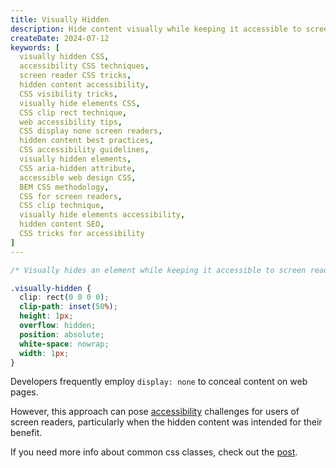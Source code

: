 ```yaml
---
title: Visually Hidden
description: Hide content visually while keeping it accessible to screen readers using the visually hidden CSS technique.
createDate: 2024-07-12
keywords: [
  visually hidden CSS,
  accessibility CSS techniques,
  screen reader CSS tricks,
  hidden content accessibility,
  CSS visibility tricks,
  visually hide elements CSS,
  CSS clip rect technique,
  web accessibility tips,
  CSS display none screen readers,
  hidden content best practices,
  CSS accessibility guidelines,
  visually hidden elements,
  CSS aria-hidden attribute,
  accessible web design CSS,
  BEM CSS methodology,
  CSS for screen readers,
  CSS clip technique,
  visually hide elements accessibility,
  hidden content SEO,
  CSS tricks for accessibility
]
---
```


```css
/* Visually hides an element while keeping it accessible to screen readers. */

.visually-hidden {
  clip: rect(0 0 0 0);
  clip-path: inset(50%);
  height: 1px;
  overflow: hidden;
  position: absolute;
  white-space: nowrap;
  width: 1px;
}
```

Developers frequently employ `display: none` to conceal content on web pages.

However, this approach can pose [accessibility](https://www.a11yproject.com/posts/how-to-hide-content/) challenges for users of screen readers, particularly when the hidden
content was intended for their benefit.

If you need more info about common css classes, check out the [post](/stippets/common-css-classes).
